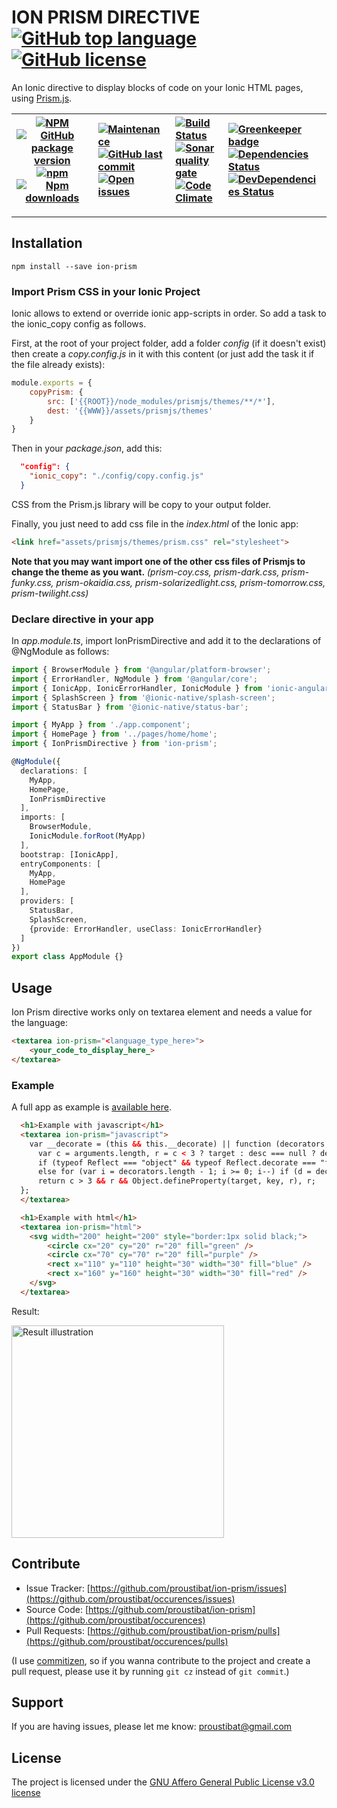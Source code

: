 ION PRISM DIRECTIVE  [![GitHub top language](https://img.shields.io/github/languages/top/proustibat/ion-prism.svg)](https://github.com/proustibat/ion-prism) <a href='https://github.com/proustibat/ion-prism/blob/master/LICENSE.md'><img src='https://img.shields.io/github/license/proustibat/ion-prism.svg' alt='GitHub license'/></a>
===================

An Ionic directive to display blocks of code on your Ionic HTML pages, using [Prism.js](http://prismjs.com).


| [![NPM](https://nodei.co/npm/ion-prism.png?compact=true)](https://www.npmjs.com/package/ion-prism) </br> [![GitHub package version](https://img.shields.io/github/package-json/v/proustibat/ion-prism.svg)]() [![npm](https://img.shields.io/npm/v/ion-prism.svg)](https://www.npmjs.com/package/ion-prism) [![Npm downloads](https://img.shields.io/npm/dt/ion-prism.svg)](https://www.npmjs.com/package/ion-prism) | [![Maintenance](https://img.shields.io/maintenance/yes/2018.svg)](https://github.com/proustibat/ion-prism/commits/master) </br> [![GitHub last commit](https://img.shields.io/github/last-commit/proustibat/ion-prism.svg)](https://github.com/proustibat/ion-prism/commits/master) </br> [![Open issues](https://sonarcloud.io/api/badges/measure?key=prstbt.ion-prism.directive&metric=open_issues)](https://sonarcloud.io/component_measures?id=prstbt.ion-prism.directive&metric=open_issues) | [![Build Status](https://travis-ci.org/proustibat/ion-prism.svg?branch=master)](https://travis-ci.org/proustibat/ion-prism) </br> [![Sonar quality gate](https://sonarcloud.io/api/badges/gate?key=prstbt.ion-prism.directive)](https://sonarcloud.io/dashboard?id=prstbt.ion-prism.directive) </br> [![Code Climate](https://codeclimate.com/github/proustibat/ion-prism/badges/gpa.svg)](https://codeclimate.com/github/proustibat/ion-prism) | [![Greenkeeper badge](https://badges.greenkeeper.io/proustibat/ion-prism.svg)](https://greenkeeper.io/) </br>[![Dependencies Status](https://david-dm.org/proustibat/stats-text/status.svg)](https://david-dm.org/proustibat/stats-text) </br>[![DevDependencies Status](https://david-dm.org/proustibat/stats-text/dev-status.svg)](https://david-dm.org/proustibat/stats-text?type=dev) |
| --- | :--- | :---- | :----


-----------------

Installation
------------

```
npm install --save ion-prism
```

### Import Prism CSS in your Ionic Project

Ionic allows to extend or override ionic app-scripts in order. So add a task to the ionic_copy config as follows.

First, at the root of your project folder, add a folder *config* (if it doesn't exist) then create a *copy.config.js* in it with this content (or just add the task it if the file already exists):

```javascript
module.exports = {
    copyPrism: {
        src: ['{{ROOT}}/node_modules/prismjs/themes/**/*'],
        dest: '{{WWW}}/assets/prismjs/themes'
    }
}
```

Then in your *package.json*, add this:
```json
  "config": {
    "ionic_copy": "./config/copy.config.js"
  }
```

CSS from the Prism.js library will be copy to your output folder. 


Finally, you just need to add css file in the *index.html* of the Ionic app: 

```html
<link href="assets/prismjs/themes/prism.css" rel="stylesheet">
```
**Note that you may want import one of the other css files of Prismjs to change the theme as you want.** *(prism-coy.css, prism-dark.css, prism-funky.css, prism-okaidia.css, prism-solarizedlight.css, prism-tomorrow.css, prism-twilight.css)*

### Declare directive in your app
In *app.module.ts*, import IonPrismDirective and add it to the declarations of @NgModule as follows:

```typescript
import { BrowserModule } from '@angular/platform-browser';
import { ErrorHandler, NgModule } from '@angular/core';
import { IonicApp, IonicErrorHandler, IonicModule } from 'ionic-angular';
import { SplashScreen } from '@ionic-native/splash-screen';
import { StatusBar } from '@ionic-native/status-bar';

import { MyApp } from './app.component';
import { HomePage } from '../pages/home/home';
import { IonPrismDirective } from 'ion-prism';

@NgModule({
  declarations: [
    MyApp,
    HomePage,
    IonPrismDirective
  ],
  imports: [
    BrowserModule,
    IonicModule.forRoot(MyApp)
  ],
  bootstrap: [IonicApp],
  entryComponents: [
    MyApp,
    HomePage
  ],
  providers: [
    StatusBar,
    SplashScreen,
    {provide: ErrorHandler, useClass: IonicErrorHandler}
  ]
})
export class AppModule {}

```


Usage
-----
Ion Prism directive works only on textarea element and needs a value for the language: 

```html
<textarea ion-prism="<language_type_here>">
    <your_code_to_display_here_>
</textarea>
```


### Example

A full app as example is [available here](https://github.com/proustibat/ion-prism-app-example). 

```html
  <h1>Example with javascript</h1>
  <textarea ion-prism="javascript">
    var __decorate = (this && this.__decorate) || function (decorators, target, key, desc) {
      var c = arguments.length, r = c < 3 ? target : desc === null ? desc = Object.getOwnPropertyDescriptor(target, key) : desc, d;
      if (typeof Reflect === "object" && typeof Reflect.decorate === "function") r = Reflect.decorate(decorators, target, key, desc);
      else for (var i = decorators.length - 1; i >= 0; i--) if (d = decorators[i]) r = (c < 3 ? d(r) : c > 3 ? d(target, key, r) : d(target, key)) || r;
      return c > 3 && r && Object.defineProperty(target, key, r), r;
  };
  </textarea>

  <h1>Example with html</h1>
  <textarea ion-prism="html">
    <svg width="200" height="200" style="border:1px solid black;">
        <circle cx="20" cy="20" r="20" fill="green" />
        <circle cx="70" cy="70" r="20" fill="purple" />
        <rect x="110" y="110" height="30" width="30" fill="blue" />
        <rect x="160" y="160" height="30" width="30" fill="red" />
    </svg>
  </textarea>
```

Result: 

<img src="https://i.imgur.com/CMN7Ck1.png" width="340" alt="Result illustration"/>

Contribute
----------
- Issue Tracker: [https://github.com/proustibat/ion-prism/issues](https://github.com/proustibat/occurences/issues)
- Source Code: [https://github.com/proustibat/ion-prism](https://github.com/proustibat/occurences)
- Pull Requests: [https://github.com/proustibat/ion-prism/pulls](https://github.com/proustibat/occurences/pulls)

(I use [commitizen](https://github.com/commitizen/cz-cli), so if you wanna contribute to the project and create a pull request, please use it by running `git cz` instead of `git commit`.)

Support
-------
If you are having issues, please let me know: proustibat@gmail.com

License
-------
The project is licensed under the [GNU Affero General Public License v3.0 license](LICENSE)

